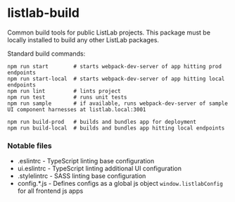 # listlab-build
Common build tools for public ListLab projects. This package must be locally installed to build any other ListLab packages.

Standard build commands:
```
npm run start        # starts webpack-dev-server of app hitting prod endpoints
npm run start-local  # starts webpack-dev-server of app hitting local endpoints
npm run lint         # lints project
npm run test         # runs unit tests
npm run sample       # if available, runs webpack-dev-server of sample UI component harnesses at listlab.local:3001

npm run build-prod   # builds and bundles app for deployment
npm run build-local  # builds and bundles app hitting local endpoints
```

### Notable files
- .eslintrc - TypeScript linting base configuration
- ui.eslintrc - TypeScript linting additional UI configuration
- .stylelintrc - SASS linting base configuration
- config.*.js - Defines configs as a global js object `window.listlabConfig` for all frontend js apps
